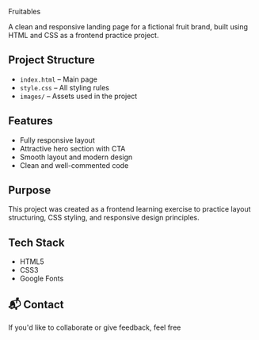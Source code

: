  Fruitables 

A clean and responsive landing page for a fictional fruit brand, built using HTML and CSS as a frontend practice project.


##  Project Structure

- `index.html` – Main page
- `style.css` – All styling rules
- `images/` – Assets used in the project

##  Features

- Fully responsive layout
- Attractive hero section with CTA
- Smooth layout and modern design
- Clean and well-commented code

##  Purpose

This project was created as a frontend learning exercise to practice layout structuring, CSS styling, and responsive design principles.

##  Tech Stack

- HTML5
- CSS3
- Google Fonts

## 📬 Contact

If you'd like to collaborate or give feedback, feel free

